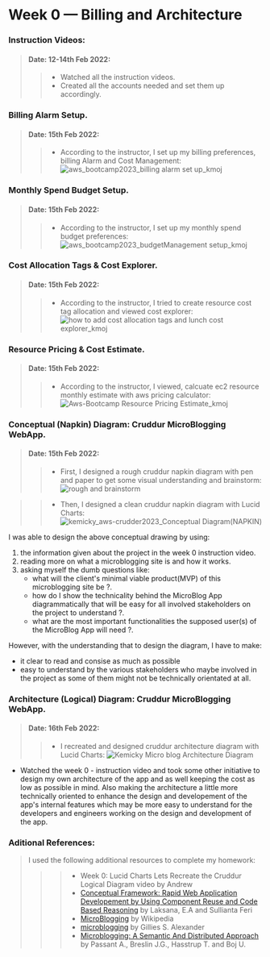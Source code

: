 # Week 0 — Billing and Architecture

 ### Instruction Videos:
 > #### Date: 12-14th Feb 2022:
 >> - Watched all the instruction videos.
 >> - Created all the accounts needed and set them up accordingly. 
 
 ### Billing Alarm Setup.
 > #### Date: 15th Feb 2022:
 >> - According to the instructor, I set up my billing preferences, billing Alarm and Cost Management: 
 ![aws_bootcamp2023_billing alarm set up_kmoj](https://user-images.githubusercontent.com/57273086/219923480-1bf7cd1e-e553-4c4a-9481-66e5b54b78d0.png)
 
 ### Monthly Spend Budget Setup.
 > #### Date: 15th Feb 2022:
 >> - According to the instructor, I set up my monthly spend budget preferences: 
![aws_bootcamp2023_budgetManagement setup_kmoj](https://user-images.githubusercontent.com/57273086/219932299-e80fe058-f531-42dd-868c-bd0aa34dfa4d.png)

 ### Cost Allocation Tags & Cost Explorer.
 > #### Date: 15th Feb 2022:
 >> - According to the instructor, I tried to create resource cost tag allocation and viewed cost explorer:  
![how to add cost allocation tags and lunch cost explorer_kmoj](https://user-images.githubusercontent.com/57273086/219936399-cb3afbea-7698-4c21-8f6a-356b64560486.jpg)

 ### Resource Pricing & Cost Estimate.
 > #### Date: 15th Feb 2022:
 >> - According to the instructor, I viewed, calcuate ec2 resource monthly estimate with aws pricing calculator:  
![Aws-Bootcamp Resource Pricing   Estimate_kmoj](https://user-images.githubusercontent.com/57273086/219936473-94b8e48a-b605-42f4-bf22-fbaae4f6c27c.png)

 ### Conceptual (Napkin) Diagram: Cruddur MicroBlogging WebApp.
 > #### Date: 15th Feb 2022:
 >> - First, I designed a rough cruddur napkin diagram with pen and paper to get some visual understanding and brainstorm: 
 ![rough and brainstorm](https://user-images.githubusercontent.com/57273086/219821672-5c0b99a7-210b-45aa-802e-89376f7f4351.png)
 
 >> - Then, I designed a clean cruddur napkin diagram with Lucid Charts:
 ![kemicky_aws-crudder2023_Conceptual Diagram(NAPKIN)](https://user-images.githubusercontent.com/57273086/219938748-e1e7a438-7b5f-4bff-ae20-83117a4b47ea.png)

I was able to design the above conceptual drawing by using:
1. the information given about the project in the week 0 instruction video.
2. reading more on what a microblogging site is and how it works.
3. asking myself the dumb questions like:
   - what will the client's minimal viable product(MVP) of this microblogging site be ?.
   - how do I show the technicality behind the MicroBlog App diagrammatically that will be easy for all involved stakeholders on the project to understand ?.
   - what are the most important functionalities the supposed user(s) of the MicroBlog App will need ?.
 
However, with the understanding that to design the diagram, I have to make:
 - it clear to read and consise as much as possible
 - easy to understand by the various stakeholders who maybe involved in the project as some of them might not be technically orientated at all.

### Architecture (Logical) Diagram: Cruddur MicroBlogging WebApp.
 > #### Date: 16th Feb 2022:
 >> - I recreated and designed cruddur architecture diagram with Lucid Charts:
 ![Kemicky Micro blog Architecture Diagram](https://user-images.githubusercontent.com/57273086/219938780-dbad4e44-6538-41b3-9358-aaed6a89b88d.png)

- Watched the week 0 - instruction video and took some other initiative to design my own architecture of the app and as well keeping the cost as low as possible in mind.
Also making the architecture a little more technically oriented to enhance the design and developement of the app's internal features which may be more easy to understand for the developers and engineers working on the design and development of the app.

### Aditional References:
> I used the following additional resources to complete my homework:
>>> - Week 0: Lucid Charts Lets Recreate the Cruddur Logical Diagram video by Andrew 
>>> - [Conceptual Framework: Rapid Web Application Developement by Using Component Reuse and Code Based Reasoning](https://www.researchgate.net/publication/335302671_Conceptual_Framework_Rapid_Web_Application_Development_by_Using_Component_Reuse_and_Case_Based_Reasoning) by Laksana, E.A and Sullianta Feri
>>> - [MicroBlogging](https://en.wikipedia.org/wiki/Microblogging) by Wikipedia
>>> - [microblogging](https://www.techtarget.com/searchmobilecomputing/definition/microblogging) by Gillies S. Alexander
>>> - [Microblogging: A Semantic And Distributed Approach](https://www.researchgate.net/publication/253366128_Microblogging_A_Semantic_and_Distributed_Approach) by Passant A., Breslin J.G., Hasstrup T. and Boj U.
